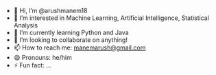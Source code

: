 - 👋 Hi, I’m @arushmanem18
- 👀 I’m interested in Machine Learning, Artificial Intelligence, Statistical Analysis
- 🌱 I’m currently learning Python and Java
- 💞️ I’m looking to collaborate on anything!
- 📫 How to reach me: manemarush@gmail.com
- 😄 Pronouns: he/him
- ⚡ Fun fact: ...

<!---
arushmanem18/arushmanem18 is a ✨ special ✨ repository because its `README.md` (this file) appears on your GitHub profile.
You can click the Preview link to take a look at your changes.
--->
